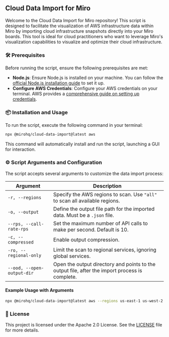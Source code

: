 ## Cloud Data Import for Miro

Welcome to the Cloud Data Import for Miro repository! This script is designed to facilitate the visualization of AWS infrastructure data within Miro by importing cloud infrastructure snapshots directly into your Miro boards. This tool is ideal for cloud practitioners who want to leverage Miro's visualization capabilities to visualize and optimize their cloud infrastructure.

### 🛠 Prerequisites

Before running the script, ensure the following prerequisites are met:

- **Node.js**: Ensure Node.js is installed on your machine. You can follow the [official Node.js installation guide](https://nodejs.org/en/download/) to set it up.
- **Configure AWS Credentials**: Configure your AWS credentials on your terminal. AWS provides a [comprehensive guide on setting up credentials](https://docs.aws.amazon.com/cli/latest/userguide/cli-configure-quickstart.html).

### 📦 Installation and Usage

To run the script, execute the following command in your terminal:

```sh
npx @mirohq/cloud-data-import@latest aws
```

This command will automatically install and run the script, launching a GUI for interaction.

### ⚙️ Script Arguments and Configuration

The script accepts several arguments to customize the data import process:

| Argument                   | Description                                                                                    |
| -------------------------- | ---------------------------------------------------------------------------------------------- |
| `-r, --regions`            | Specify the AWS regions to scan. Use `"all"` to scan all available regions.                    |
| `-o, --output`             | Define the output file path for the imported data. Must be a `.json` file.                     |
| `--rps, --call-rate-rps`   | Set the maximum number of API calls to make per second. Default is 10.                         |
| `-c, --compressed`         | Enable output compression.                                                                     |
| `-ro, --regional-only`     | Limit the scan to regional services, ignoring global services.                                 |
| `--ood, --open-output-dir` | Open the output directory and points to the output file, after the import process is complete. |

#### Example Usage with Arguments

```sh
npx @mirohq/cloud-data-import@latest aws --regions us-east-1 us-west-2 --output ./data.json --call-rate-rps 5 --compressed
```

### 📜 License

This project is licensed under the Apache 2.0 License. See the [LICENSE](LICENSE) file for more details.
